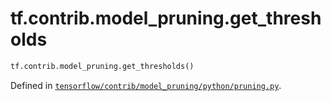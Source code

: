 <div itemscope itemtype="http://developers.google.com/ReferenceObject">
<meta itemprop="name" content="tf.contrib.model_pruning.get_thresholds" />
</div>

# tf.contrib.model_pruning.get_thresholds

``` python
tf.contrib.model_pruning.get_thresholds()
```



Defined in [`tensorflow/contrib/model_pruning/python/pruning.py`](https://www.tensorflow.org/code/tensorflow/contrib/model_pruning/python/pruning.py).

